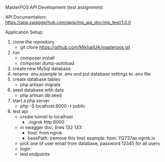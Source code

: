 MasterPOS API Development (test assignment)

API Documentation:
https://app.swaggerhub.com/apis/mp_api_doc/mp_test/1.0.0

Application Setup:
1. clone the repository
   - git clone https://github.com/MikhailUA/masterpos.git
2. run
    - composer install
    - composer dump-autoload
3. create new MySql database
4. rename .env.example to .env and put database settings to .env file
5. create database tables
    - php artisan migrate
6. seed database with data
    - php artisan db:seed   
7. start a php server
    - php -S localhost:8000 -t public
6. test api
    - create tunnel to localhost
       - ./ngrok http 8000
    - in swagger doc, lines 132 133:
        - host: from ngrok
        - basePath: (remove this line)
        example:
        host: 112737ae.ngrok.io
    - pick one of user email from database, password 12345 for all users
    - login
    - test endpoints
    
